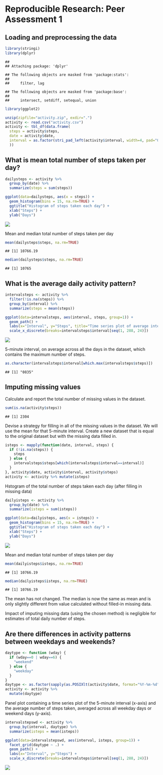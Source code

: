 # Reproducible Research: Peer Assessment 1


## Loading and preprocessing the data


```r
library(stringi)
library(dplyr)
```

```
## 
## Attaching package: 'dplyr'
```

```
## The following objects are masked from 'package:stats':
## 
##     filter, lag
```

```
## The following objects are masked from 'package:base':
## 
##     intersect, setdiff, setequal, union
```

```r
library(ggplot2)

unzip(zipfile="activity.zip", exdir=".")
activity <- read.csv("activity.csv")
activity <- tbl_df(data.frame(
  steps = activity$steps,
  date = activity$date,
  interval = as.factor(stri_pad_left(activity$interval, width=4, pad="0"))
  ))
```

## What is mean total number of steps taken per day?

```r
dailysteps <- activity %>%
  group_by(date) %>%
  summarize(steps = sum(steps))
```


```r
ggplot(data=dailysteps, aes(x = steps)) +
  geom_histogram(bins = 15, na.rm=TRUE) +
  ggtitle("Histogram of steps taken each day") +
  xlab("Steps") +
  ylab("Days")
```

![](PA1_template_files/figure-html/unnamed-chunk-3-1.png)<!-- -->

Mean and median total number of steps taken per day

```r
mean(dailysteps$steps, na.rm=TRUE)
```

```
## [1] 10766.19
```

```r
median(dailysteps$steps, na.rm=TRUE)
```

```
## [1] 10765
```

## What is the average daily activity pattern?

```r
intervalsteps <- activity %>%
  filter(!is.na(steps)) %>%
  group_by(interval) %>%
  summarize(steps = mean(steps))
```


```r
ggplot(data=intervalsteps, aes(interval, steps, group=1)) +
  geom_path() +
  labs(x="Interval", y="Steps", title="Time series plot of average interval steps averaged across days") +
  scale_x_discrete(breaks=intervalsteps$interval[seq(1, 288, 24)])
```

![](PA1_template_files/figure-html/unnamed-chunk-6-1.png)<!-- -->

5-minute interval, on average across all the days in the dataset, which contains the maximum number of steps.

```r
as.character(intervalsteps$interval[which.max(intervalsteps$steps)])
```

```
## [1] "0835"
```

## Imputing missing values
Calculate and report the total number of missing values in the dataset.

```r
sum(is.na(activity$steps))
```

```
## [1] 2304
```

Devise a strategy for filling in all of the missing values in the dataset. We will use the mean for that 5-minute interval. Create a new dataset that is equal to the original dataset but with the missing data filled in.

```r
isteps <- mapply(function(date, interval, steps) {
  if (!is.na(steps)) {
    steps
  } else {
    intervalsteps$steps[which(intervalsteps$interval==interval)]
  }
}, activity$date, activity$interval, activity$steps)
activity <- activity %>% mutate(isteps)
```
Hstogram of the total number of steps taken each day (after filling in missing data)

```r
dailyisteps <- activity %>%
  group_by(date) %>%
  summarize(isteps = sum(isteps))
```


```r
ggplot(data=dailyisteps, aes(x = isteps)) +
  geom_histogram(bins = 15, na.rm=TRUE) +
  ggtitle("Histogram of steps taken each day") +
  xlab("Steps") +
  ylab("Days")
```

![](PA1_template_files/figure-html/unnamed-chunk-11-1.png)<!-- -->

Mean and median total number of steps taken per day

```r
mean(dailyisteps$isteps, na.rm=TRUE)
```

```
## [1] 10766.19
```

```r
median(dailyisteps$isteps, na.rm=TRUE)
```

```
## [1] 10766.19
```
The mean has not changed. The median is now the same as mean and is only slightly different from value
calculated without filled-in missing data.

Impact of imputing missing data (using the chosen method) is negligible for estimates of total daily number of steps.

## Are there differences in activity patterns between weekdays and weekends?

```r
daytype <- function (wday) {
  if (wday==0 | wday==6) {
    "weekend"
  } else {
    "weekday"
  }
}
daytype <- as.factor(sapply(as.POSIXlt(activity$date, format="%Y-%m-%d")$wday, daytype))
activity <- activity %>%
  mutate(daytype)
```

Panel plot containing a time series plot of the 5-minute interval (x-axis) and the average number of steps taken,
averaged across all weekday days or weekend days (y-axis).


```r
intervalstepswd <- activity %>%
  group_by(interval, daytype) %>%
  summarize(isteps = mean(isteps))
```


```r
ggplot(data=intervalstepswd, aes(interval, isteps, group=1)) +
  facet_grid(daytype ~ .) +
  geom_path() +
  labs(x="Interval", y="Steps") +
  scale_x_discrete(breaks=intervalsteps$interval[seq(1, 288, 24)])
```

![](PA1_template_files/figure-html/unnamed-chunk-15-1.png)<!-- -->

